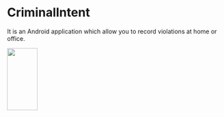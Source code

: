 # CriminalIntent

It is an Android application which allow you to record violations at home or office.

<img src= "https://cloud.githubusercontent.com/assets/3438468/22222174/e0312bb6-e183-11e6-82d2-00c894619947.png" width="71" height="146"/>
